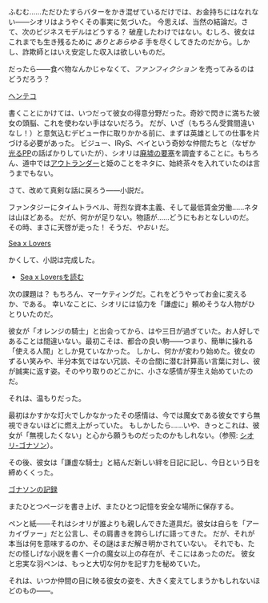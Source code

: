 <!-- title: シオリ・ニャヴェラ -->
<!-- status: 生存 -->

ふむむ……ただひたすらバターをかき混ぜているだけでは、お金持ちにはなれない――シオリはようやくその事実に気づいた。
今思えば、当然の結論だ。さて、次のビジネスモデルはどうする？ 破産したわけではない。むしろ、彼女はこれまでも生き残るために _ありとあらゆる_ 手を尽くしてきたのだから。しかし、詐欺師とはいえ安定した収入は欲しいものだ。

だったら――食べ物なんかじゃなくて、_ファンフィクション_ を売ってみるのはどうだろう？

[ヘンテコ](#embed:https://www.youtube.com/live/gVAtGMLBJos?si=EyxaXf2cdLNBNqxy&t=1107)

書くことにかけては、いつだって彼女の得意分野だった。奇妙で閃きに満ちた彼女の頭脳、これを使わない手はないだろう。
だが、いざ（もちろん受賞間違いなし！）と意気込むデビュー作に取りかかる前に、まずは英雄としての仕事を片づける必要があった。
ビジュー、IRyS、ベイという奇妙な仲間たちと（なぜか[光るPP](https://www.youtube.com/live/gVAtGMLBJos?si=mrbHkeRHaHJ4S9E_&t=824)の話ばかりしていたが）、シオリは[廃墟の要塞](https://www.youtube.com/live/gVAtGMLBJos?si=zG-ew6n0Tlswdg3s&t=1239)を調査することに。もちろん、道中では[アウトランダー](https://www.youtube.com/live/gVAtGMLBJos?si=LS1xN-4KPGBFQuTx&t=2884)と姫のことをネタに、始終茶々を入れていたのは言うまでもない。

さて、改めて真剣な話に戻ろう――小説だ。

ファンタジーにタイムトラベル、苛烈な資本主義、そして最低賃金労働……ネタは山ほどある。
だが、何かが足りない。物語が……どうにもおとなしいのだ。
その時、まさに天啓が走った！ そうだ、_やおい_ だ。

[Sea x Lovers](#embed:https://www.youtube.com/live/gVAtGMLBJos?si=O2p37u0sm5cNAVEe&t=5653)

かくして、小説は完成した。

- [Sea x Loversを読む](#text:sea-x-lovers)

次の課題は？ もちろん、マーケティングだ。これをどうやってお金に変えるか、である。
幸いなことに、シオリには協力を「謙虚に」頼めそうな人物がひとりいたのだ。

彼女が「オレンジの騎士」と出会ってから、はや三日が過ぎていた。お人好しであることは間違いない。最初こそは、都合の良い駒――つまり、簡単に操れる「使える人間」としか見ていなかった。
しかし、何かが変わり始めた。彼女のずるい笑みや、半分本気ではない冗談、その合間に潜む計算高い言葉に対し、彼が誠実に返す姿。そのやり取りのどこかに、小さな感情が芽生え始めていたのだ。

それは、温もりだった。

最初はかすかな灯火でしかなかったその感情は、今では魔女である彼女ですら無視できないほどに燃え上がっていた。
もしかしたら……いや、きっとこれは、彼女が「無視したくない」と心から願うものだったのかもしれない。（参照: [シオリ-ゴナソン](#edge:gigi-shiori)）。

その後、彼女は「謙虚な騎士」と結んだ新しい絆を日記に記し、今日という日を締めくくった。

[ゴナソンの記録](#embed:https://www.youtube.com/live/gVAtGMLBJos?si=PSU7h0E2fe8YmwFW&t=9968)

またひとつページを書き上げ、またひとつ記憶を安全な場所に保存する。

ペンと紙――それはシオリが誰よりも親しんできた道具だ。彼女は自らを「アーカイヴァー」だと公言し、その肩書きを誇らしげに語ってきた。
だが、それが本当は何を意味するのか、その謎はまだ解き明かされていない。
それでも、ただの怪しげな小説を書く一介の魔女以上の存在が、そこにはあったのだ。
彼女と忠実な羽ペンは、もっと大切な何かを記す力を秘めていた。

それは、いつか仲間の目に映る彼女の姿を、大きく変えてしまうかもしれないほどのもの――。
